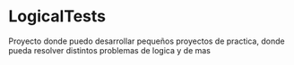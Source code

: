 # LogicalTests
Proyecto donde puedo desarrollar pequeños proyectos de practica, donde pueda resolver distintos problemas de logica y de mas
